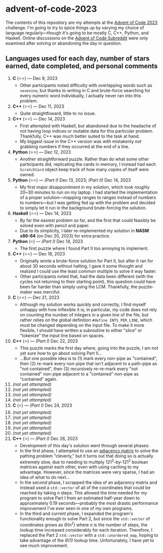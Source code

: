 # advent-of-code-2023
The contents of this repository are my attempts at the [Advent of Code 2023](https://adventofcode.com/2023) challenge. I'm going to try to spice things up by varying my choice of language regularly—though it's going to be mostly C, C++, Python, and Haskell. Online discussions on the [Advent of Code Subreddit](https://www.reddit.com/r/adventofcode/) were only examined after solving or abandoning the day in question.

## Languages used for each day, number of stars earned, date completed, and personal comments
1. **C** (⭐⭐) — Dec 9, 2023
    * Other participants noted difficulty with overlapping words such as `sevenine`, but thanks to writing in C and brute-force searching for every numeric word individually, I actually never ran into this problem.
2. **C++** (⭐⭐) — Dec 11, 2023
    * Quite straightfoward, little to no issue.
3. **C++** (⭐⭐) — Dec 14, 2023
    * First attempted with Haskell, but abandoned due to the headache of not having loop indices or mutable data for this particular problem. Thankfully, C++ was much better suited to the task at hand.
    * My biggest issue in the C++ version was with mistakenly *not* grabbing numbers if they occurred at the end of a line.
4. **Python** (⭐⭐) — Dec 12, 2023
    * Another straightforward puzzle. Rather than do what some other participants did, replicating the cards in memory, I instead had each `ScratchCard` object keep track of how many copies of itself were owned.
5. **Python** (⭐⭐) — _(Part I)_ Dec 13, 2023; _(Part II)_ Dec 14, 2023
    * My first major disappointment in my solution, which took roughly 20~30 minutes to run on my laptop. I had started the implementation of a proper solution—mapping ranges to ranges instead of numbers to numbers—but I was getting fed up with the problem and decided to simply let it run in the background brute-forcing the solution.
6. **Haskell** (⭐⭐) — Dec 14, 2023
    * By far the easiest problem so far, and the first that could feasibly be solved even with pencil and paper.
    * Due to its simplicity, I later re-implemented my solution in **NASM x86-64** (on Dec 20, 2023) for extra practice.
7. **Python** (⭐) — _(Part I)_ Dec 14, 2023
    * The first puzzle where I found Part II too annoying to implement.
8. **C++** (⭐⭐) — Dec 18, 2023
    * Originally wrote a brute-force solution for Part II, but after it ran for about 30 seconds without halting, I gave it some thought and realized I could use the least common multiple to solve it way faster.
    * Other participants noted that, had the data been different (with the cycles not returning to their starting point), this question could have been far harder than simply using the LCM. Thankfully, the puzzle-maker was merciful.
9. **C** (⭐⭐) — Dec 21, 2023
    * Although my solution works quickly and correctly, I find myself unhappy with how inflexible it is; in particular, my code does not rely on counting the number of integers in a given line of the file, but rather relies on the global definition `#define INTS_PER_LINE`, which must be changed depending on the input file. To make it more flexible, I should have written a subroutine to either "slice" or "tokenize" the input line based on spaces.
10. **C++** (⭐) — _(Part I)_ Dec 22, 2023
    * This puzzle marks the first day where, going into the puzzle, I am not yet sure *how* to go about solving Part II...
    * ...But one possible idea is to (1) mark every non-pipe as "contained", then (2) re-mark every non-pipe that isn't adjacent to a path-pipe as "not contained", then (3) recursively re-re-mark every "not contained" non-pipe adjacent to a "contained" non-pipe as "contained" again.
11. _(not yet attempted)_
12. _(not yet attempted)_
13. _(not yet attempted)_
14. _(not yet attempted)_
15. **C** (⭐) — _(Part I)_ Dec 24, 2023
16. _(not yet attempted)_
17. _(not yet attempted)_
18. _(not yet attempted)_
19. _(not yet attempted)_
20. _(not yet attempted)_
21. **C++** (⭐) — _(Part I)_ Dec 26, 2023
    * Development of this day's solution went through several phases:
    * In the first phase, I attempted to use an [adjacency matrix](https://en.wikipedia.org/wiki/Adjacency_matrix) to solve the pathing problem "cleverly," but it turns out that doing so is actually extremely slow, due to needing to multiply 121<sup>2</sup>-by-121<sup>2</sup> boolean matrices against each other, even with using caching to my advantage. However, since the matrices were very sparse, I had an idea of what to do next...
    * In the second phase, I scrapped the idea of an adjacency matrix and instead used a `std::vector` of all of the coordinates that could be reached by taking *n* steps. This allowed the time needed for my program to solve Part I from an estimated half-year down to approximately 0.19 seconds—probably the most drastic performance improvement I've ever seen in one of my own programs.
    * In the third and current phase, I expanded the program's functionality enough to solve Part 2, but since the `std::vector` of coordinates grows as *Θ(n<sup>2</sup>)* where *n* is the number of steps, the lookup time increased considerably for each iteration. Therefore, I replaced the Part 2 `std::vector` with a `std::unordered_map`, hoping to take advantage of the *Θ(1)* lookup time. Unfortunately, I have yet to see much improvement.
